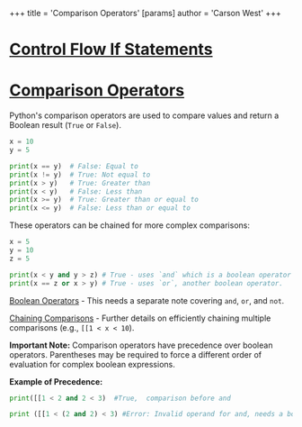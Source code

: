 +++
 title = 'Comparison Operators'
[params]
	author = 'Carson West'
+++
# [Control Flow If Statements](./../control-flow-if-statements/)
# [Comparison Operators](./../comparison-operators/) 
Python's comparison operators are used to compare values and return a Boolean result (`True` or `False`).

```python
x = 10
y = 5

print(x == y)  # False: Equal to
print(x != y)  # True: Not equal to
print(x > y)   # True: Greater than
print(x < y)   # False: Less than
print(x >= y)  # True: Greater than or equal to
print(x <= y)  # False: Less than or equal to
```

These operators can be chained for more complex comparisons:

```python
x = 5
y = 10
z = 5

print(x < y and y > z) # True - uses `and` which is a boolean operator which can be covered separately.
print(x == z or x > y) # True - uses `or`, another boolean operator.

```

[Boolean Operators](./../boolean-operators/)  - This needs a separate note covering `and`, `or`, and `not`.

[Chaining Comparisons](./../chaining-comparisons/) -  Further details on efficiently chaining multiple comparisons (e.g., `[[1 < x < 10`).


**Important Note:**  Comparison operators have precedence over boolean operators.  Parentheses may be required to force a different order of evaluation for complex boolean expressions.

**Example of Precedence:**

```python
print([[1 < 2 and 2 < 3)  #True,  comparison before and

print ([[1 < (2 and 2) < 3) #Error: Invalid operand for and, needs a boolean
```
